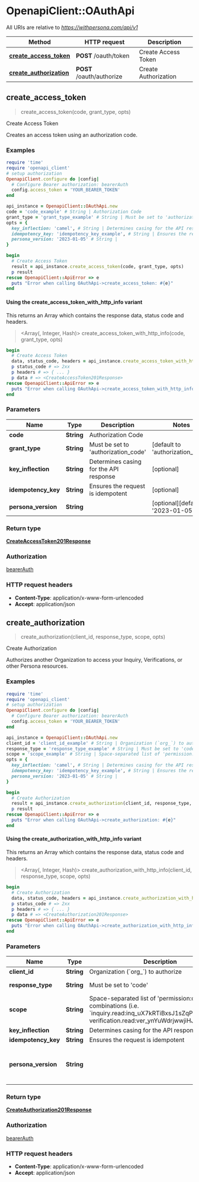 # OpenapiClient::OAuthApi

All URIs are relative to *https://withpersona.com/api/v1*

| Method | HTTP request | Description |
| ------ | ------------ | ----------- |
| [**create_access_token**](OAuthApi.md#create_access_token) | **POST** /oauth/token | Create Access Token |
| [**create_authorization**](OAuthApi.md#create_authorization) | **POST** /oauth/authorize | Create Authorization |


## create_access_token

> <CreateAccessToken201Response> create_access_token(code, grant_type, opts)

Create Access Token

Creates an access token using an authorization code.

### Examples

```ruby
require 'time'
require 'openapi_client'
# setup authorization
OpenapiClient.configure do |config|
  # Configure Bearer authorization: bearerAuth
  config.access_token = 'YOUR_BEARER_TOKEN'
end

api_instance = OpenapiClient::OAuthApi.new
code = 'code_example' # String | Authorization Code
grant_type = 'grant_type_example' # String | Must be set to 'authorization_code'
opts = {
  key_inflection: 'camel', # String | Determines casing for the API response
  idempotency_key: 'idempotency_key_example', # String | Ensures the request is idempotent
  persona_version: '2023-01-05' # String | 
}

begin
  # Create Access Token
  result = api_instance.create_access_token(code, grant_type, opts)
  p result
rescue OpenapiClient::ApiError => e
  puts "Error when calling OAuthApi->create_access_token: #{e}"
end
```

#### Using the create_access_token_with_http_info variant

This returns an Array which contains the response data, status code and headers.

> <Array(<CreateAccessToken201Response>, Integer, Hash)> create_access_token_with_http_info(code, grant_type, opts)

```ruby
begin
  # Create Access Token
  data, status_code, headers = api_instance.create_access_token_with_http_info(code, grant_type, opts)
  p status_code # => 2xx
  p headers # => { ... }
  p data # => <CreateAccessToken201Response>
rescue OpenapiClient::ApiError => e
  puts "Error when calling OAuthApi->create_access_token_with_http_info: #{e}"
end
```

### Parameters

| Name | Type | Description | Notes |
| ---- | ---- | ----------- | ----- |
| **code** | **String** | Authorization Code |  |
| **grant_type** | **String** | Must be set to &#39;authorization_code&#39; | [default to &#39;authorization_code&#39;] |
| **key_inflection** | **String** | Determines casing for the API response | [optional] |
| **idempotency_key** | **String** | Ensures the request is idempotent | [optional] |
| **persona_version** | **String** |  | [optional][default to &#39;2023-01-05&#39;] |

### Return type

[**CreateAccessToken201Response**](CreateAccessToken201Response.md)

### Authorization

[bearerAuth](../README.md#bearerAuth)

### HTTP request headers

- **Content-Type**: application/x-www-form-urlencoded
- **Accept**: application/json


## create_authorization

> <CreateAuthorization201Response> create_authorization(client_id, response_type, scope, opts)

Create Authorization

Authorizes another Organization to access your Inquiry, Verifications, or other Persona resources.

### Examples

```ruby
require 'time'
require 'openapi_client'
# setup authorization
OpenapiClient.configure do |config|
  # Configure Bearer authorization: bearerAuth
  config.access_token = 'YOUR_BEARER_TOKEN'
end

api_instance = OpenapiClient::OAuthApi.new
client_id = 'client_id_example' # String | Organization (`org_`) to authorize
response_type = 'response_type_example' # String | Must be set to 'code'
scope = 'scope_example' # String | Space-separated list of 'permission:object' combinations (i.e. `inquiry.read:inq_uX7kRTiBxsJ1sZqPLAsjdP9j verification.read:ver_ynYuWdrjwwjiHJ2rgHfSoHeT`
opts = {
  key_inflection: 'camel', # String | Determines casing for the API response
  idempotency_key: 'idempotency_key_example', # String | Ensures the request is idempotent
  persona_version: '2023-01-05' # String | 
}

begin
  # Create Authorization
  result = api_instance.create_authorization(client_id, response_type, scope, opts)
  p result
rescue OpenapiClient::ApiError => e
  puts "Error when calling OAuthApi->create_authorization: #{e}"
end
```

#### Using the create_authorization_with_http_info variant

This returns an Array which contains the response data, status code and headers.

> <Array(<CreateAuthorization201Response>, Integer, Hash)> create_authorization_with_http_info(client_id, response_type, scope, opts)

```ruby
begin
  # Create Authorization
  data, status_code, headers = api_instance.create_authorization_with_http_info(client_id, response_type, scope, opts)
  p status_code # => 2xx
  p headers # => { ... }
  p data # => <CreateAuthorization201Response>
rescue OpenapiClient::ApiError => e
  puts "Error when calling OAuthApi->create_authorization_with_http_info: #{e}"
end
```

### Parameters

| Name | Type | Description | Notes |
| ---- | ---- | ----------- | ----- |
| **client_id** | **String** | Organization (&#x60;org_&#x60;) to authorize |  |
| **response_type** | **String** | Must be set to &#39;code&#39; | [default to &#39;code&#39;] |
| **scope** | **String** | Space-separated list of &#39;permission:object&#39; combinations (i.e. &#x60;inquiry.read:inq_uX7kRTiBxsJ1sZqPLAsjdP9j verification.read:ver_ynYuWdrjwwjiHJ2rgHfSoHeT&#x60; |  |
| **key_inflection** | **String** | Determines casing for the API response | [optional] |
| **idempotency_key** | **String** | Ensures the request is idempotent | [optional] |
| **persona_version** | **String** |  | [optional][default to &#39;2023-01-05&#39;] |

### Return type

[**CreateAuthorization201Response**](CreateAuthorization201Response.md)

### Authorization

[bearerAuth](../README.md#bearerAuth)

### HTTP request headers

- **Content-Type**: application/x-www-form-urlencoded
- **Accept**: application/json

